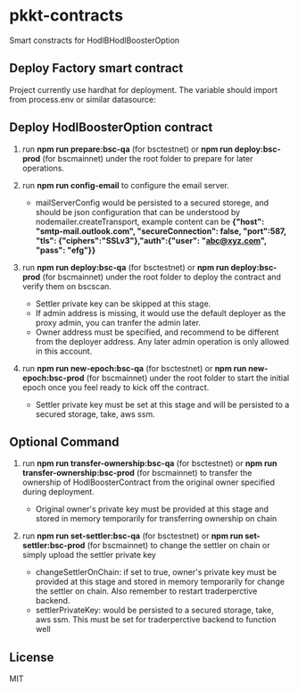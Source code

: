 # pkkt-contracts

Smart constracts for HodlBHodlBoosterOption

## Deploy Factory smart contract

Project currently use hardhat for deployment. The variable should import from process.env or similar datasource:
 
## Deploy HodlBoosterOption contract
1. run **npm run prepare:bsc-qa** (for bsctestnet) or **npm run deploy:bsc-prod** (for bscmainnet) under the root folder to prepare for later operations.

2. run **npm run config-email** to configure the email server.
    - mailServerConfig would be persisted to a secured storege, and should be json configuration that can be understood by nodemailer.createTransport, example content can be **{"host": "smtp-mail.outlook.com", "secureConnection": false, "port":587, "tls": {"ciphers":"SSLv3"},"auth":{"user": "abc@xyz.com", "pass": "efg"}}**

3. run **npm run deploy:bsc-qa** (for bsctestnet) or **npm run deploy:bsc-prod** (for bscmainnet) under the root folder to deploy the contract and verify them on bscscan. 
    - Settler private key can be skipped at this stage. 
    - If admin address is missing, it would use the default deployer as the proxy admin, you can tranfer the admin later. 
    - Owner address must be specified, and recommend to be different from the deployer address. Any later admin operation is only allowed in this account.


4. run **npm run new-epoch:bsc-qa** (for bsctestnet) or **npm run new-epoch:bsc-prod** (for bscmainnet) under the root folder to start the initial epoch once you feel ready to kick off the contract.
    - Settler private key must be set at this stage and will be persisted to a secured storage, take, aws ssm.

## Optional Command
1. run **npm run transfer-ownership:bsc-qa** (for bsctestnet) or **npm run transfer-ownership:bsc-prod** (for bscmainnet) to transfer the ownership of HodlBoosterContract from the original owner specified during deployment.
    - Original owner's private key must be provided at this stage and stored in memory temporarily for transferring ownership on chain

2. run **npm run set-settler:bsc-qa** (for bsctestnet) or **npm run set-settler:bsc-prod** (for bscmainnet) to change the settler on chain or simply upload the settler private key    
    - changeSettlerOnChain: if set to true, owner's private key must be provided at this stage and stored in memory temporarily for change the settler on chain. Also remember to restart traderperctive backend.
    - settlerPrivateKey: would be persisted to a secured storage, take, aws ssm. This must be set for traderperctive backend to function well

## License

MIT
